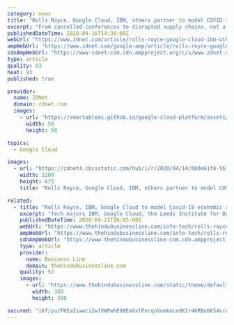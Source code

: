 ```yaml
---
category: news
title: "Rolls Royce, Google Cloud, IBM, others partner to model COVID-19 economic recovery, return to work"
excerpt: "From cancelled conferences to disrupted supply chains, not a corner of the global economy is immune to the spread of COVID-19. Read More Rolls Royce and a bevy of data science players including IBM, Google Cloud, Truata and the Leeds Institute for Data Analytics have formed a group to collaborate on modeling the economic recovery from the COVID ..."
publishedDateTime: 2020-04-16T14:39:00Z
webUrl: "https://www.zdnet.com/article/rolls-royce-google-cloud-ibm-others-partner-to-model-covid-19-economic-recovery-return-to-work/"
ampWebUrl: "https://www.zdnet.com/google-amp/article/rolls-royce-google-cloud-ibm-others-partner-to-model-covid-19-economic-recovery-return-to-work/"
cdnAmpWebUrl: "https://www-zdnet-com.cdn.ampproject.org/c/s/www.zdnet.com/google-amp/article/rolls-royce-google-cloud-ibm-others-partner-to-model-covid-19-economic-recovery-return-to-work/"
type: article
quality: 83
heat: 93
published: true

provider:
  name: ZDNet
  domain: zdnet.com
  images:
    - url: "https://smartableai.github.io/google-cloud-platform/assets/images/organizations/zdnet.com-50x50.jpg"
      width: 50
      height: 50

topics:
  - Google Cloud

images:
  - url: "https://zdnet4.cbsistatic.com/hub/i/r/2020/04/14/6b0e61f4-5b70-4981-9e00-aac95ef156df/thumbnail/1200x675/f91673ddda5b62d9289c06079356328f/microsoftteams.jpg"
    width: 1200
    height: 675
    title: "Rolls Royce, Google Cloud, IBM, others partner to model COVID-19 economic recovery, return to work"

related:
  - title: "Rolls Royce, IBM, Google Cloud to model Covid-19 economic recovery"
    excerpt: "Tech majors IBM, Google Cloud, the Leeds Institute for Data Analytics, the Data City, and ODI Leeds have pledged to join Emer2gent, a new alliance of data analytic experts established by Rolls-Royce, to come up with models to help get people and businesses back to work by identifying lead indicators of economic recovery cycles. The aim is to ..."
    publishedDateTime: 2020-04-21T10:05:00Z
    webUrl: "https://www.thehindubusinessline.com/info-tech/rolls-royce-ibm-google-cloud-to-model-covid-19-economic-recovery/article31395724.ece"
    ampWebUrl: "https://www.thehindubusinessline.com/info-tech/rolls-royce-ibm-google-cloud-to-model-covid-19-economic-recovery/article31395724.ece/amp/"
    cdnAmpWebUrl: "https://www-thehindubusinessline-com.cdn.ampproject.org/c/s/www.thehindubusinessline.com/info-tech/rolls-royce-ibm-google-cloud-to-model-covid-19-economic-recovery/article31395724.ece/amp/"
    type: article
    provider:
      name: Business Line
      domain: thehindubusinessline.com
    quality: 57
    images:
      - url: "https://www.thehindubusinessline.com/static/theme/default/base/img/og-image.jpg"
        width: 300
        height: 300

secured: "iKf/pu/FKEa2iwwci2wfVWPwhE98Em8xlPnrqnVomkeLedK1r46RBu6K54vcqio0HBUZ848cb4Vch1F3V8r9JzWb5r6ZqMyzQOw4TaIbBEnQFNuqETs0dwEW7M1GapHh2MHrTZ4j2GgojgAFhUt5ELbENfuDcf14WhrgbCFr5H/T8GVvstw4Cj1Z/eUgZdhzN8aqQ3sLOKrC30xWxoBrQkk2A4CZ+omMsM3AtygI3EcKrH0nxxs68NKW5aA1iCBegS1EJP6vABJKf/mZ9ukGevGH/uJzMgO+aNc6mcAeYptZVgv4gxEjPnsAstEFR4XWXDgXvxhLvDRkEUtoENxnVdPN+ufheu1xsoxEnK3NBd8S7TeJSesJ2pjGJexgYxxsrXY4VEZix2uZm3b8rjLn9ht2gsJQzushbY0qW9wXlIF7aG17LVheFQYko7FfMdrUwpgsrbgzZKXWGqIpmxCOYvhl4ReikkDU5QkyMnYuqfc=;Up27Z53trhaNR0RJSdvj+g=="
---
```


